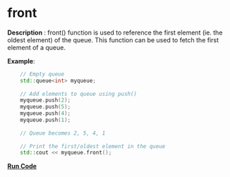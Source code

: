 # front

**Description** : front() function is used to reference the first element (ie. the oldest element) of the queue. This function can be used to fetch the first element of a queue.

**Example**:
```cpp
    // Empty queue
    std::queue<int> myqueue;
    
    // Add elements to queue using push()
    myqueue.push(2);
    myqueue.push(5);
    myqueue.push(4);
    myqueue.push(1);
    
    // Queue becomes 2, 5, 4, 1
    
    // Print the first/oldest element in the queue
    std::cout << myqueue.front();
```
**[Run Code](https://rextester.com/NHSYM95891)**
